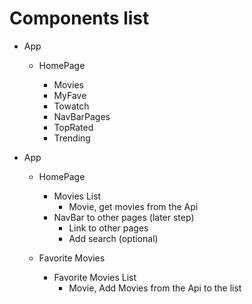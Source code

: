 # Components list

- App


    - HomePage

      - Movies
      - MyFave
      - Towatch
      - NavBarPages
      - TopRated
      - Trending

- App

  - HomePage

    - Movies List
      - Movie, get movies from the Api
    - NavBar to other pages (later step)
      - Link to other pages
      - Add search (optional)

  - Favorite Movies
    - Favorite Movies List
      - Movie, Add Movies from the Api to the list
